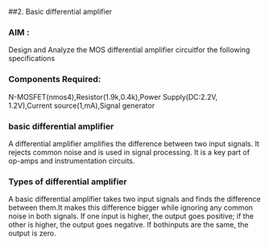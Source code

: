 ##2. Basic differential amplifier

### AIM :

Design and Analyze the MOS differential amplifier circuitfor the following specifications

###  Components Required:

N-MOSFET(nmos4),Resistor(1.9k,0.4k),Power Supply(DC:2.2V, 1.2V),Current source(1,mA),Signal generator

### basic differential amplifier

A differential amplifier amplifies the difference between two input signals. It rejects common noise and is used in signal processing. It is a key part of op-amps and instrumentation
circuits.

### Types of differential amplifier

A basic differential amplifier takes two input signals and finds the difference between them.It makes this difference bigger while ignoring any common noise in both signals. If one input is higher, the output goes positive; if the other is higher, the output goes negative. If bothinputs are the same, the output is zero.


